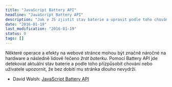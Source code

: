 ```yaml
---
title: "JavaScript Battery API"
headline: "JavaScript Battery API"
description: "Jak v JS zjistit stav baterie a upravit podle toho chování webu."
date: "2016-01-19"
last_modification: "2016-01-19"
status: 0
tags: []
---
```


Některé operace a efekty na webové stránce mohou být značně náročné na hardware a následně lidově řečeno *žrát baterku*. Pomocí Battery API jde detekovat aktuální stav baterie a podle toho přizpůsobit chování nebo uživatele upozornit, že bez dobití mu stránka dlouho nevydrží.

  - David Walsh: [JavaScript Battery API](https://davidwalsh.name/javascript-battery-api)